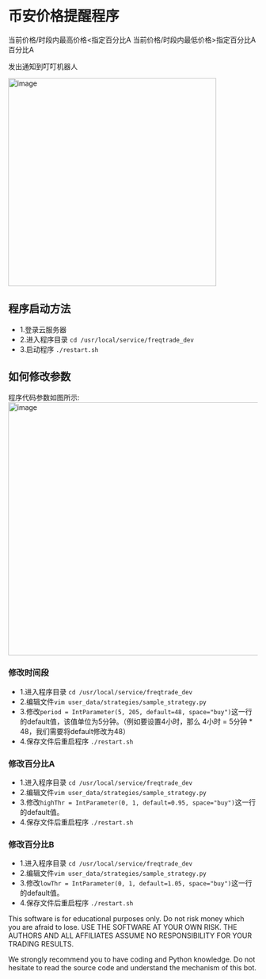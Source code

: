 # 币安价格提醒程序

当前价格/时段内最高价格<指定百分比A
当前价格/时段内最低价格>指定百分比A百分比A

发出通知到叮叮机器人

<img width="420" alt="image" src="https://github.com/mashiroissocute/freqtrade_dev/assets/22027940/a0951db0-0b3d-4158-8a44-62ba13d12b5f">


## 程序启动方法

- 1.登录云服务器
- 2.进入程序目录 `cd /usr/local/service/freqtrade_dev`
- 3.启动程序 `./restart.sh`

## 如何修改参数

程序代码参数如图所示:
<img width="511" alt="image" src="https://github.com/mashiroissocute/freqtrade_dev/assets/22027940/3f9ee339-739a-4639-9102-f22d5de6af60">

### 修改时间段

- 1.进入程序目录 `cd /usr/local/service/freqtrade_dev`
- 2.编辑文件`vim user_data/strategies/sample_strategy.py`
- 3.修改`period = IntParameter(5, 205, default=48, space="buy")`这一行的default值，该值单位为5分钟。（例如要设置4小时，那么 4小时 = 5分钟 * 48，我们需要将default修改为48）
- 4.保存文件后重启程序 `./restart.sh`

### 修改百分比A

- 1.进入程序目录 `cd /usr/local/service/freqtrade_dev`
- 2.编辑文件`vim user_data/strategies/sample_strategy.py`
- 3.修改`highThr = IntParameter(0, 1, default=0.95, space="buy")`这一行的default值。
- 4.保存文件后重启程序 `./restart.sh`

### 修改百分比B

- 1.进入程序目录 `cd /usr/local/service/freqtrade_dev`
- 2.编辑文件`vim user_data/strategies/sample_strategy.py`
- 3.修改`lowThr = IntParameter(0, 1, default=1.05, space="buy")`这一行的default值。
- 4.保存文件后重启程序 `./restart.sh`



This software is for educational purposes only. Do not risk money which
you are afraid to lose. USE THE SOFTWARE AT YOUR OWN RISK. THE AUTHORS
AND ALL AFFILIATES ASSUME NO RESPONSIBILITY FOR YOUR TRADING RESULTS.

We strongly recommend you to have coding and Python knowledge. Do not
hesitate to read the source code and understand the mechanism of this bot.


